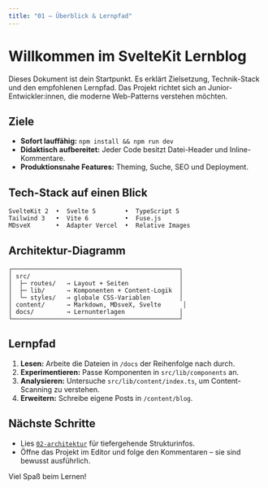 ```yaml
---
title: "01 – Überblick & Lernpfad"
---
```


# Willkommen im SvelteKit Lernblog

Dieses Dokument ist dein Startpunkt. Es erklärt Zielsetzung, Technik-Stack und den empfohlenen Lernpfad. Das Projekt richtet sich an Junior-Entwickler:innen, die moderne Web-Patterns verstehen möchten.

## Ziele

- **Sofort lauffähig:** `npm install && npm run dev`
- **Didaktisch aufbereitet:** Jeder Code besitzt Datei-Header und Inline-Kommentare.
- **Produktionsnahe Features:** Theming, Suche, SEO und Deployment.

## Tech-Stack auf einen Blick

```
SvelteKit 2  •  Svelte 5        •  TypeScript 5
Tailwind 3   •  Vite 6          •  Fuse.js
MDsveX       •  Adapter Vercel  •  Relative Images
```

## Architektur-Diagramm

```
┌──────────────────────────────────────────────┐
│ src/                                         │
│  ├─ routes/   → Layout + Seiten              │
│  ├─ lib/      → Komponenten + Content-Logik  │
│  └─ styles/   → globale CSS-Variablen        │
│ content/      → Markdown, MDsveX, Svelte      │
│ docs/         → Lernunterlagen               │
└──────────────────────────────────────────────┘
```

## Lernpfad

1. **Lesen:** Arbeite die Dateien in `/docs` der Reihenfolge nach durch.
2. **Experimentieren:** Passe Komponenten in `src/lib/components` an.
3. **Analysieren:** Untersuche `src/lib/content/index.ts`, um Content-Scanning zu verstehen.
4. **Erweitern:** Schreibe eigene Posts in `/content/blog`.

## Nächste Schritte

- Lies [`02-architektur`](./02-architektur) für tiefergehende Strukturinfos.
- Öffne das Projekt im Editor und folge den Kommentaren – sie sind bewusst ausführlich.

Viel Spaß beim Lernen!
